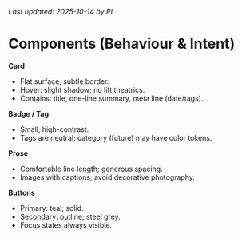 _Last updated: 2025-10-14 by PL_

# Components (Behaviour & Intent)

**Card**

- Flat surface, subtle border.
- Hover: slight shadow; no lift theatrics.
- Contains: title, one-line summary, meta line (date/tags).

**Badge / Tag**

- Small, high-contrast.
- Tags are neutral; category (future) may have color tokens.

**Prose**

- Comfortable line length; generous spacing.
- Images with captions; avoid decorative photography.

**Buttons**

- Primary: teal; solid.
- Secondary: outline; steel grey.
- Focus states always visible.
